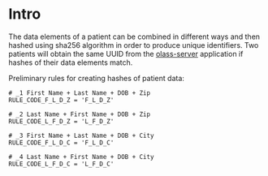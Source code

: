 # Intro

The data elements of a patient can be combined in different ways and then
hashed using sha256 algorithm in order to produce unique identifiers.
Two patients will obtain the same UUID from the
[olass-server](https://github.com/ufbmi/olass-server) application if hashes of
their data elements match.

Preliminary rules for creating hashes of patient data:

    # _1 First Name + Last Name + DOB + Zip
    RULE_CODE_F_L_D_Z = 'F_L_D_Z'

    # _2 Last Name + First Name + DOB + Zip
    RULE_CODE_L_F_D_Z = 'L_F_D_Z'

    # _3 First Name + Last Name + DOB + City
    RULE_CODE_F_L_D_C = 'F_L_D_C'

    # _4 Last Name + First Name + DOB + City
    RULE_CODE_L_F_D_C = 'L_F_D_C'


